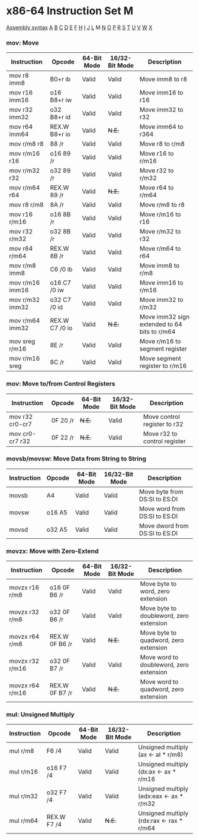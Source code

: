 x86-64 Instruction Set M
========================

[Assembly syntax](AssemblyX64.md)
[A](AssemblyX64A.md) [B](AssemblyX64B.md) [C](AssemblyX64C.md)
[D](AssemblyX64D.md) [E](AssemblyX64E.md) [F](AssemblyX64F.md)
[H](AssemblyX64H.md) [I](AssemblyX64I.md) [J](AssemblyX64J.md)
[L](AssemblyX64L.md) M [N](AssemblyX64N.md)
[O](AssemblyX64O.md) [P](AssemblyX64P.md) [R](AssemblyX64R.md)
[S](AssemblyX64S.md) [T](AssemblyX64T.md) [U](AssemblyX64U.md)
[V](AssemblyX64V.md) [W](AssemblyX64W.md) [X](AssemblyX64X.md)

### mov: Move

| Instruction     | Opcode         | 64-Bit Mode | 16/32-Bit Mode | Description                    |
| --------------- | -------------- | ----------- | -------------- | ------------------------------ |
| mov r8 imm8     | B0+r ib        | Valid       | Valid          | Move imm8 to r8                |
| mov r16 imm16   | o16 B8+r iw    | Valid       | Valid          | Move imm16 to r16              |
| mov r32 imm32   | o32 B8+r id    | Valid       | Valid          | Move imm32 to r32              |
| mov r64 imm64   | REX.W B8+r io  | Valid       | ~~N.E.~~       | Move imm64 to r364             |
| mov r/m8 r8     | 88 /r          | Valid       | Valid          | Move r8 to r/m8                |
| mov r/m16 r16   | o16 89 /r      | Valid       | Valid          | Move r16 to r/m16              |
| mov r/m32 r32   | o32 89 /r      | Valid       | Valid          | Move r32 to r/m32              |
| mov r/m64 r64   | REX.W 89 /r    | Valid       | ~~N.E.~~       | Move r64 to r/m64              |
| mov r8 r/m8     | 8A /r          | Valid       | Valid          | Move r/m8 to r8                |
| mov r16 r/m16   | o16 8B /r      | Valid       | Valid          | Move r/m16 to r16              |
| mov r32 r/m32   | o32 8B /r      | Valid       | Valid          | Move r/m32 to r32              |
| mov r64 r/m64   | REX.W 8B /r    | Valid       | Valid          | Move r/m64 to r64              |
| mov r/m8 imm8   | C6 /0 ib       | Valid       | Valid          | Move imm8 to r/m8              |
| mov r/m16 imm16 | o16 C7 /0 iw   | Valid       | Valid          | Move imm16 to r/m16            |
| mov r/m32 imm32 | o32 C7 /0 id   | Valid       | Valid          | Move imm32 to r/m32            |
| mov r/m64 imm32 | REX.W C7 /0 io | Valid       | ~~N.E.~~       | Move imm32 sign extended to 64 bits to r/m64 |
| mov sreg r/m16  | 8E /r          | Valid       | Valid          | Move r/m16 to segment register |
| mov r/m16 sreg  | 8C /r          | Valid       | Valid          | Move segment register to r/m16 |

### mov: Move to/from Control Registers

| Instruction     | Opcode       | 64-Bit Mode | 16/32-Bit Mode | Description                    |
| --------------- | ------------ | ----------- | -------------- | ------------------------------ |
| mov r32 cr0-cr7 | 0F 20 /r     | ~~N.E.~~    | Valid          | Move control register to r32   |
| mov cr0-cr7 r32 | 0F 22 /r     | ~~N.E.~~    | Valid          | Move r32 to control register   |

### movsb/movsw: Move Data from String to String

| Instruction | Opcode | 64-Bit Mode | 16/32-Bit Mode | Description                    |
| ----------- | ------ | ----------- | -------------- | ------------------------------ |
| movsb       | A4     | Valid       | Valid          | Move byte from DS:SI to ES:DI  |
| movsw       | o16 A5 | Valid       | Valid          | Move word from DS:SI to ES:DI  |
| movsd       | o32 A5 | Valid       | Valid          | Move dword from DS:SI to ES:DI |

### movzx: Move with Zero-Extend

| Instruction     | Opcode         | 64-Bit Mode | 16/32-Bit Mode | Description                             |
| --------------- | -------------- | ----------- | -------------- | --------------------------------------- |
| movzx r16 r/m8  | o16 0F B6 /r   | Valid       | Valid          | Move byte to word, zero extension       |
| movzx r32 r/m8  | o32 0F B6 /r   | Valid       | Valid          | Move byte to doubleword, zero extension |
| movzx r64 r/m8  | REX.W 0F B6 /r | Valid       | ~~N.E.~~       | Move byte to quadword, zero extension   |
| movzx r32 r/m16 | o32 0F B7 /r   | Valid       | Valid          | Move word to doubleword, zero extension |
| movzx r64 r/m16 | REX.W 0F B7 /r | Valid       | ~~N.E.~~       | Move word to quadword, zero extension   |

### mul: Unsigned Multiply

| Instruction | Opcode      | 64-Bit Mode | 16/32-Bit Mode | Description                               |
| ----------- | ----------- | ----------- | -------------- |------------------------------------------ |
| mul r/m8    | F6 /4       | Valid       | Valid          | Unsigned multiply (ax <- al * r/m8)       |
| mul r/m16   | o16 F7 /4   | Valid       | Valid          | Unsigned multiply (dx:ax <- ax * r/m16    |
| mul r/m32   | o32 F7 /4   | Valid       | Valid          | Unsigned multiply (edx:eax <- ax * r/m32  |
| mul r/m64   | REX.W F7 /4 | Valid       | ~~N.E.~~       | Unsigned multiply (rdx:rax <- rax * r/m64 |
